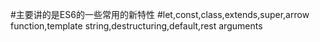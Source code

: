 #主要讲的是ES6的一些常用的新特性
#let,const,class,extends,super,arrow function,template string,destructuring,default,rest arguments